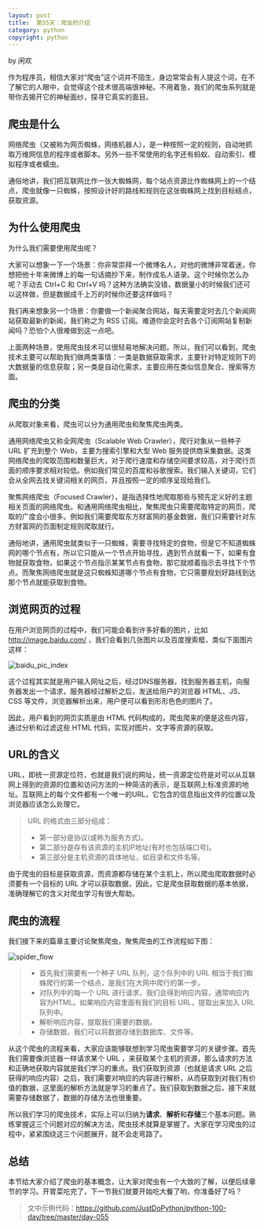 ```yaml
---
layout: post
title:  第55天：爬虫的介绍
category: python
copyright: python
---
```


by 闲欢

作为程序员，相信大家对“爬虫”这个词并不陌生，身边常常会有人提这个词，在不了解它的人眼中，会觉得这个技术很高端很神秘。不用着急，我们的爬虫系列就是带你去揭开它的神秘面纱，探寻它真实的面目。
<!--more-->

## 爬虫是什么

网络爬虫（又被称为网页蜘蛛，网络机器人），是一种按照一定的规则，自动地抓取万维网信息的程序或者脚本。另外一些不常使用的名字还有蚂蚁、自动索引、模拟程序或者蠕虫。

通俗地讲，我们把互联网比作一张大蜘蛛网，每个站点资源比作蜘蛛网上的一个结点，爬虫就像一只蜘蛛，按照设计好的路线和规则在这张蜘蛛网上找到目标结点，获取资源。

## 为什么使用爬虫

为什么我们需要使用爬虫呢？

大家可以想象一下一个场景：你非常崇拜一个微博名人，对他的微博非常着迷，你想把他十年来微博上的每一句话摘抄下来，制作成名人语录。这个时候你怎么办呢？手动去 Ctrl+C 和 Ctrl+V 吗？这种方法确实没错，数据量小的时候我们还可以这样做，但是数据成千上万的时候你还要这样做吗？

我们再来想象另一个场景：你要做一个新闻聚合网站，每天需要定时去几个新闻网站获取最新的新闻，我们称之为 RSS 订阅。难道你会定时去各个订阅网站复制新闻吗？恐怕个人很难做到这一点吧。

上面两种场景，使用爬虫技术可以很轻易地解决问题。所以，我们可以看到，爬虫技术主要可以帮助我们做两类事情：一类是数据获取需求，主要针对特定规则下的大数据量的信息获取；另一类是自动化需求，主要应用在类似信息聚合、搜索等方面。

## 爬虫的分类

从爬取对象来看，爬虫可以分为通用爬虫和聚焦爬虫两类。

通用网络爬虫又称全网爬虫（Scalable Web Crawler），爬行对象从一些种子 URL 扩充到整个 Web，主要为搜索引擎和大型 Web 服务提供商采集数据。这类网络爬虫的爬取范围和数量巨大，对于爬行速度和存储空间要求较高，对于爬行页面的顺序要求相对较低。例如我们常见的百度和谷歌搜索。我们输入关键词，它们会从全网去找关键词相关的网页，并且按照一定的顺序呈现给我们。

聚焦网络爬虫（Focused Crawler），是指选择性地爬取那些与预先定义好的主题相关页面的网络爬虫。和通用网络爬虫相比，聚焦爬虫只需要爬取特定的网页，爬取的广度会小很多。例如我们需要爬取东方财富网的基金数据，我们只需要针对东方财富网的页面制定规则爬取就行。

通俗地讲，通用爬虫就类似于一只蜘蛛，需要寻找特定的食物，但是它不知道蜘蛛网的哪个节点有，所以它只能从一个节点开始寻找，遇到节点就看一下，如果有食物就获取食物，如果这个节点指示某某节点有食物，那它就顺着指示去寻找下个节点。而聚焦网络爬虫就是这只蜘蛛知道哪个节点有食物，它只需要规划好路线到达那个节点就能获取到食物。

## 浏览网页的过程

在用户浏览网页的过程中，我们可能会看到许多好看的图片，比如 http://image.baidu.com/ ，我们会看到几张图片以及百度搜索框，类似下面图片这样：

![baidu_pic_index](http://www.justdopython.com/assets/images/2019/python/baidu_pic_index.png)

这个过程其实就是用户输入网址之后，经过DNS服务器，找到服务器主机，向服务器发出一个请求，服务器经过解析之后，发送给用户的浏览器 HTML、JS、CSS 等文件，浏览器解析出来，用户便可以看到形形色色的图片了。

因此，用户看到的网页实质是由 HTML 代码构成的，爬虫爬来的便是这些内容，通过分析和过滤这些 HTML 代码，实现对图片、文字等资源的获取。

## URL的含义

URL，即统一资源定位符，也就是我们说的网址，统一资源定位符是对可以从互联网上得到的资源的位置和访问方法的一种简洁的表示，是互联网上标准资源的地址。互联网上的每个文件都有一个唯一的URL，它包含的信息指出文件的位置以及浏览器应该怎么处理它。

> URL 的格式由三部分组成：
>- 第一部分是协议(或称为服务方式)。
>- 第二部分是存有该资源的主机IP地址(有时也包括端口号)。
>- 第三部分是主机资源的具体地址，如目录和文件名等。

由于爬虫的目标是获取资源，而资源都存储在某个主机上，所以爬虫爬取数据时必须要有一个目标的 URL 才可以获取数据，因此，它是爬虫获取数据的基本依据，准确理解它的含义对爬虫学习有很大帮助。

## 爬虫的流程

我们接下来的篇章主要讨论聚焦爬虫，聚焦爬虫的工作流程如下图：

![spider_flow](http://www.justdopython.com/assets/images/2019/python/spider_flow.png)


>- 首先我们需要有一个种子 URL 队列，这个队列中的 URL 相当于我们蜘蛛爬行的第一个结点，是我们在大网中爬行的第一步。
>- 对队列中的每一个 URL 进行请求，我们会得到响应内容，通常响应内容为HTML。如果响应内容里面有我们的目标 URL，提取出来加入 URL 队列中。
>- 解析响应内容，提取我们需要的数据。
>- 存储数据，我们可以将数据存储到数据库、文件等。


从这个爬虫的流程来看，大家应该能够联想到学习爬虫需要学习的关键步骤。首先我们需要像浏览器一样请求某个 URL ，来获取某个主机的资源，那么请求的方法和正确地获取内容就是我们学习的重点。我们获取到资源（也就是请求 URL 之后获得的响应内容）之后，我们需要对响应的内容进行解析，从而获取到对我们有价值的数据，这里面的解析方法就是学习的重点了。我们获取到数据之后，接下来就需要存储数据了，数据的存储方法也很重要。

所以我们学习的爬虫技术，实际上可以归纳为**请求**、**解析**和**存储**三个基本问题。熟练掌握这三个问题对应的解决方法，爬虫技术就算是掌握了。大家在学习爬虫的过程中，紧紧围绕这三个问题展开，就不会走弯路了。

## 总结

本节给大家介绍了爬虫的基本概念，让大家对爬虫有一个大致的了解，以便后续章节的学习。开胃菜吃完了，下一节我们就要开始吃大餐了哟，你准备好了吗？

> 文中示例代码：https://github.com/JustDoPython/python-100-day/tree/master/day-055
